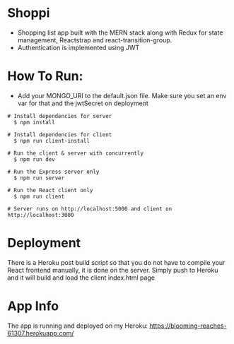 # Shoppi
- Shopping list app built with the MERN stack along with Redux for state management, Reactstrap and react-transition-group.
- Authentication is implemented using JWT 

# How To Run:

- Add your MONGO_URI to the default.json file. Make sure you set an env var for that and the jwtSecret on deployment

```
# Install dependencies for server
  $ npm install

# Install dependencies for client
  $ npm run client-install

# Run the client & server with concurrently
  $ npm run dev

# Run the Express server only
  $ npm run server

# Run the React client only
  $ npm run client

# Server runs on http://localhost:5000 and client on http://localhost:3000
```

# Deployment
There is a Heroku post build script so that you do not have to compile your React frontend manually, it is done on the server. Simply push to Heroku and it will build and load the client index.html page

# App Info

The app is running and deployed on my Heroku: https://blooming-reaches-61307.herokuapp.com/
